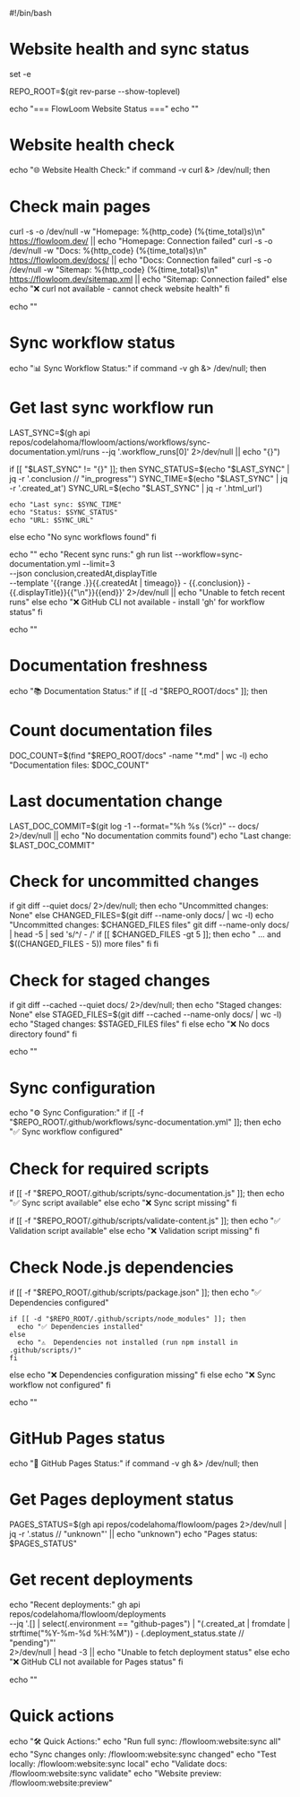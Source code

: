 #!/bin/bash
# Website health and sync status

set -e

REPO_ROOT=$(git rev-parse --show-toplevel)

echo "=== FlowLoom Website Status ==="
echo ""

# Website health check
echo "🌐 Website Health Check:"
if command -v curl &> /dev/null; then
  # Check main pages
  curl -s -o /dev/null -w "Homepage: %{http_code} (%{time_total}s)\n" https://flowloom.dev/ || echo "Homepage: Connection failed"
  curl -s -o /dev/null -w "Docs: %{http_code} (%{time_total}s)\n" https://flowloom.dev/docs/ || echo "Docs: Connection failed"
  curl -s -o /dev/null -w "Sitemap: %{http_code} (%{time_total}s)\n" https://flowloom.dev/sitemap.xml || echo "Sitemap: Connection failed"
else
  echo "❌ curl not available - cannot check website health"
fi

echo ""

# Sync workflow status
echo "📊 Sync Workflow Status:"
if command -v gh &> /dev/null; then
  # Get last sync workflow run
  LAST_SYNC=$(gh api repos/codelahoma/flowloom/actions/workflows/sync-documentation.yml/runs --jq '.workflow_runs[0]' 2>/dev/null || echo "{}")
  
  if [[ "$LAST_SYNC" != "{}" ]]; then
    SYNC_STATUS=$(echo "$LAST_SYNC" | jq -r '.conclusion // "in_progress"')
    SYNC_TIME=$(echo "$LAST_SYNC" | jq -r '.created_at')
    SYNC_URL=$(echo "$LAST_SYNC" | jq -r '.html_url')
    
    echo "Last sync: $SYNC_TIME"
    echo "Status: $SYNC_STATUS"
    echo "URL: $SYNC_URL"
  else
    echo "No sync workflows found"
  fi
  
  echo ""
  echo "Recent sync runs:"
  gh run list --workflow=sync-documentation.yml --limit=3 \
    --json conclusion,createdAt,displayTitle \
    --template '{{range .}}{{.createdAt | timeago}} - {{.conclusion}} - {{.displayTitle}}{{"\n"}}{{end}}' 2>/dev/null || echo "Unable to fetch recent runs"
else
  echo "❌ GitHub CLI not available - install 'gh' for workflow status"
fi

echo ""

# Documentation freshness
echo "📚 Documentation Status:"
if [[ -d "$REPO_ROOT/docs" ]]; then
  # Count documentation files
  DOC_COUNT=$(find "$REPO_ROOT/docs" -name "*.md" | wc -l)
  echo "Documentation files: $DOC_COUNT"
  
  # Last documentation change
  LAST_DOC_COMMIT=$(git log -1 --format="%h %s (%cr)" -- docs/ 2>/dev/null || echo "No documentation commits found")
  echo "Last change: $LAST_DOC_COMMIT"
  
  # Check for uncommitted changes
  if git diff --quiet docs/ 2>/dev/null; then
    echo "Uncommitted changes: None"
  else
    CHANGED_FILES=$(git diff --name-only docs/ | wc -l)
    echo "Uncommitted changes: $CHANGED_FILES files"
    git diff --name-only docs/ | head -5 | sed 's/^/  - /'
    if [[ $CHANGED_FILES -gt 5 ]]; then
      echo "  ... and $((CHANGED_FILES - 5)) more files"
    fi
  fi
  
  # Check for staged changes
  if git diff --cached --quiet docs/ 2>/dev/null; then
    echo "Staged changes: None"
  else
    STAGED_FILES=$(git diff --cached --name-only docs/ | wc -l)
    echo "Staged changes: $STAGED_FILES files"
  fi
else
  echo "❌ No docs directory found"
fi

echo ""

# Sync configuration
echo "⚙️  Sync Configuration:"
if [[ -f "$REPO_ROOT/.github/workflows/sync-documentation.yml" ]]; then
  echo "✅ Sync workflow configured"
  
  # Check for required scripts
  if [[ -f "$REPO_ROOT/.github/scripts/sync-documentation.js" ]]; then
    echo "✅ Sync script available"
  else
    echo "❌ Sync script missing"
  fi
  
  if [[ -f "$REPO_ROOT/.github/scripts/validate-content.js" ]]; then
    echo "✅ Validation script available"
  else
    echo "❌ Validation script missing"
  fi
  
  # Check Node.js dependencies
  if [[ -f "$REPO_ROOT/.github/scripts/package.json" ]]; then
    echo "✅ Dependencies configured"
    
    if [[ -d "$REPO_ROOT/.github/scripts/node_modules" ]]; then
      echo "✅ Dependencies installed"
    else
      echo "⚠️  Dependencies not installed (run npm install in .github/scripts/)"
    fi
  else
    echo "❌ Dependencies configuration missing"
  fi
else
  echo "❌ Sync workflow not configured"
fi

echo ""

# GitHub Pages status
echo "🚀 GitHub Pages Status:"
if command -v gh &> /dev/null; then
  # Get Pages deployment status
  PAGES_STATUS=$(gh api repos/codelahoma/flowloom/pages 2>/dev/null | jq -r '.status // "unknown"' || echo "unknown")
  echo "Pages status: $PAGES_STATUS"
  
  # Get recent deployments
  echo "Recent deployments:"
  gh api repos/codelahoma/flowloom/deployments \
    --jq '.[] | select(.environment == "github-pages") | "\(.created_at | fromdate | strftime("%Y-%m-%d %H:%M")) - \(.deployment_status.state // "pending")"' \
    2>/dev/null | head -3 || echo "Unable to fetch deployment status"
else
  echo "❌ GitHub CLI not available for Pages status"
fi

echo ""

# Quick actions
echo "🛠️  Quick Actions:"
echo "Run full sync:       /flowloom:website:sync all"
echo "Sync changes only:   /flowloom:website:sync changed"
echo "Test locally:        /flowloom:website:sync local"
echo "Validate docs:       /flowloom:website:sync validate"
echo "Website preview:     /flowloom:website:preview"